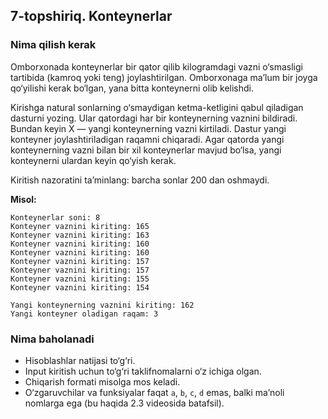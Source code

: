 ## 7-topshiriq. Konteynerlar 
### Nima qilish kerak
Omborxonada konteynerlar bir qator qilib kilogramdagi vazni o‘smasligi tartibida (kamroq yoki teng) joylashtirilgan. Omborxonaga ma’lum bir joyga qo‘yilishi kerak bo‘lgan, yana bitta konteynerni olib kelishdi.

Kirishga natural sonlarning o‘smaydigan ketma-ketligini qabul qiladigan dasturni yozing. Ular qatordagi har bir konteynerning vaznini bildiradi. Bundan keyin X — yangi konteynerning vazni kirtiladi. Dastur yangi konteyner joylashtiriladigan raqamni chiqaradi. Agar qatorda yangi konteynerning vazni bilan bir xil konteynerlar mavjud bo‘lsa, yangi konteynerni ulardan keyin qo‘yish kerak.

Kiritish nazoratini ta’minlang: barcha sonlar 200 dan oshmaydi.

**Misol:**

```
Konteynerlar soni: 8
Konteyner vaznini kiriting: 165
Konteyner vaznini kiriting: 163
Konteyner vaznini kiriting: 160
Konteyner vaznini kiriting: 160
Konteyner vaznini kiriting: 157
Konteyner vaznini kiriting: 157
Konteyner vaznini kiriting: 155
Konteyner vaznini kiriting: 154
 
Yangi konteynerning vaznini kiriting: 162 
Yangi konteyner oladigan raqam: 3
```
### Nima baholanadi
- Hisoblashlar natijasi to‘g‘ri.
- Input kiritish uchun to‘g‘ri taklifnomalarni o‘z ichiga olgan. 
- Chiqarish formati misolga mos keladi.
- O‘zgaruvchilar va funksiyalar faqat `a`, `b`, `c`, `d` emas, balki ma’noli nomlarga ega  (bu haqida 2.3 videosida batafsil).